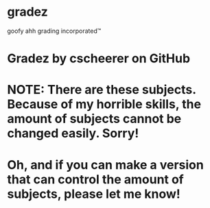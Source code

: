 # gradez

goofy ahh grading incorporated™

# Gradez by cscheerer on GitHub
# NOTE: There are these subjects. Because of my horrible skills, the amount of subjects cannot be changed easily. Sorry!
# Oh, and if you can make a version that can control the amount of subjects, please let me know!
